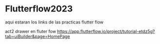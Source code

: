 # Flutterflow2023
aqui estaran los links de las practicas flutter flow

act2 drawer en fluter fow
https://app.flutterflow.io/project/tutorial-etdz5g?tab=uiBuilder&page=HomePage
